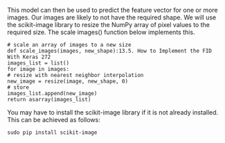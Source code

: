 
This model can then be used to predict the feature vector for one or more images. Our
images are likely to not have the required shape. We will use the scikit-image library to resize
the NumPy array of pixel values to the required size. The scale images() function below
implements this.

```
# scale an array of images to a new size
def scale_images(images, new_shape):13.5. How to Implement the FID With Keras 272
images_list = list()
for image in images:
# resize with nearest neighbor interpolation
new_image = resize(image, new_shape, 0)
# store
images_list.append(new_image)
return asarray(images_list)
```

You may have to install the scikit-image library if it is not already installed. This can be
achieved as follows:

```
sudo pip install scikit-image
```
